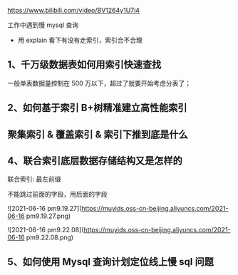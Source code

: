 https://www.bilibili.com/video/BV1264y1U7i4

工作中遇到慢 mysql 查询

- 用 explain 看下有没有走索引，索引合不合理

## 1、千万级数据表如何用索引快速查找

一般单表数据量控制在 500 万以下，超过了就要开始考虑分表了；

## 2、如何基于索引 B+树精准建立高性能索引

## 聚集索引 & 覆盖索引 & 索引下推到底是什么

## 4、联合索引底层数据存储结构又是怎样的

联合索引: 最左前缀

不能跳过前面的字段，用后面的字段

![2021-06-16 pm9.19.27](https://muyids.oss-cn-beijing.aliyuncs.com/2021-06-16 pm9.19.27.png)

![2021-06-16 pm9.22.08](https://muyids.oss-cn-beijing.aliyuncs.com/2021-06-16 pm9.22.08.png)

## 5、如何使用 Mysql 查询计划定位线上慢 sql 问题
